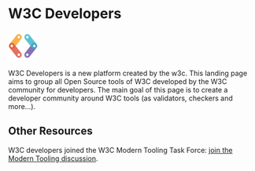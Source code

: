 # W3C Developers

<img style="height: 60px;" src="img/developers-icon.png" alt="Developers by W3C" />

W3C Developers is a new platform created by the w3c. This landing page aims to group all Open Source tools of W3C developed by the W3C community for developers.
The main goal of this page is to create a developer community around W3C tools (as validators, checkers and more...).

## Other Resources

W3C developers joined the W3C Modern Tooling Task Force: [join the Modern Tooling discussion](http://w3c.github.io/modern-tooling/).
